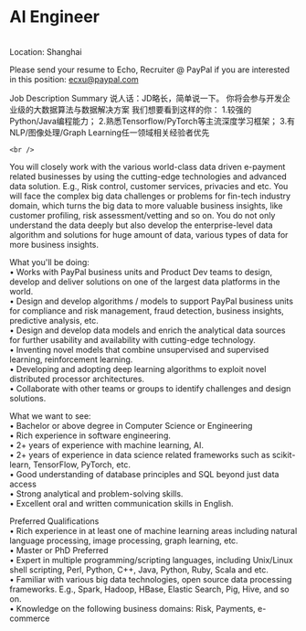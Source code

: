 AI Engineer
=
   <br />
Location: Shanghai

Please send your resume to Echo, Recruiter @ PayPal if you are interested in this position: ecxu@paypal.com

Job Description Summary
说人话：JD略长，简单说一下。
你将会参与开发企业级的大数据算法与数据解决方案
我们想要看到这样的你：
1.较强的Python/Java编程能力；
2.熟悉Tensorflow/PyTorch等主流深度学习框架；
3.有NLP/图像处理/Graph Learning任一领域相关经验者优先

    <br />
You will closely work with the various world-class data driven e-payment related businesses by using the cutting-edge technologies and advanced data solution. E.g., Risk control, customer services, privacies and etc.  You will face the complex big data challenges or problems for fin-tech industry domain, which turns the big data to more valuable business insights, like customer profiling, risk assessment/vetting and so on. You do not only understand the data deeply but also develop the enterprise-level data algorithm and solutions for huge amount of data, various types of data for more business insights.

What you'll be doing:
    <br />
• Works with PayPal business units and Product Dev teams to design, develop and deliver solutions on one of the largest data platforms in the world.
    <br />
• Design and develop algorithms / models to support PayPal business units for compliance and risk management, fraud detection, business insights, predictive analysis, etc.
    <br />
• Design and develop data models and enrich the analytical data sources for further usability and availability with cutting-edge technology.
    <br />
• Inventing novel models that combine unsupervised and supervised learning, reinforcement learning.
    <br />
• Developing and adopting deep learning algorithms to exploit novel distributed processor architectures.
    <br />
• Collaborate with other teams or groups to identify challenges and design solutions.

   
 What we want to see:
    <br />
• Bachelor or above degree in Computer Science or Engineering
    <br />
• Rich experience in software engineering.
    <br />
• 2+ years of experience with machine learning, AI.
    <br />
• 2+ years of experience in data science related frameworks such as scikit-learn, TensorFlow, PyTorch, etc.
    <br />
• Good understanding of database principles and SQL beyond just data access
    <br />
• Strong analytical and problem-solving skills.
    <br />
• Excellent oral and written communication skills in English.
    <br />

Preferred Qualifications
    <br />
• Rich experience in at least one of machine learning areas including natural language processing, image processing, graph learning, etc.
    <br />
• Master or PhD Preferred 
    <br />
• Expert in multiple programming/scripting languages, including Unix/Linux shell scripting, Perl, Python, C++, Java, Python, Ruby, Scala and etc.
    <br />
• Familiar with various big data technologies, open source data processing frameworks. E.g., Spark, Hadoop, HBase, Elastic Search, Pig, Hive, and so on.
    <br />
• Knowledge on the following business domains: Risk, Payments, e-commerce
